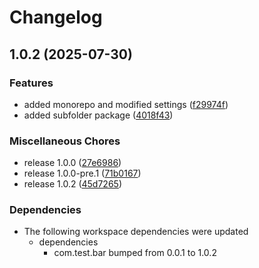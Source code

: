 # Changelog

## 1.0.2 (2025-07-30)


### Features

* added monorepo and modified settings ([f29974f](https://github.com/ianpilipski-pf/test-release-please/commit/f29974f79d0a8cff6eb1c5eb61c1252f1fd07bbb))
* added subfolder package ([4018f43](https://github.com/ianpilipski-pf/test-release-please/commit/4018f43c396b3ed5d3b1f16f14edce601a790639))


### Miscellaneous Chores

* release 1.0.0 ([27e6986](https://github.com/ianpilipski-pf/test-release-please/commit/27e698678282b6dd6568665da198e575ac06be2f))
* release 1.0.0-pre.1 ([71b0167](https://github.com/ianpilipski-pf/test-release-please/commit/71b0167168d33c86f1bed06dd01e63926b0be713))
* release 1.0.2 ([45d7265](https://github.com/ianpilipski-pf/test-release-please/commit/45d7265cd4ee0f3dc4a1b017a2e5278bd5e9d263))


### Dependencies

* The following workspace dependencies were updated
  * dependencies
    * com.test.bar bumped from 0.0.1 to 1.0.2
